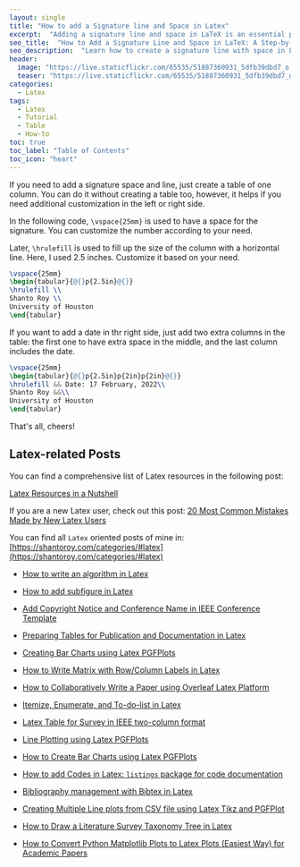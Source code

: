 ```yaml
---
layout: single
title: "How to add a Signature line and Space in Latex"
excerpt:  "Adding a signature line and space in LaTeX is an essential part of writing formal documents such as letters, resumes, and contracts. In this tutorial, we will show you how to create a signature line with a space in LaTeX by using the `tabular` environment and some simple commands. We will also discuss some of the formatting options you can use to customize your signature line to fit your needs."
seo_title:  "How to Add a Signature Line and Space in LaTeX: A Step-by-Step Guide"
seo_description:  "Learn how to create a signature line with space in LaTeX for your formal documents like letters and resumes. Follow our step-by-step guide using the `tabular` environment and formatting options to customize your signature line."
header:
  image: "https://live.staticflickr.com/65535/51887360931_5dfb39dbd7_o.png"
  teaser: "https://live.staticflickr.com/65535/51887360931_5dfb39dbd7_o.png"
categories:
  - Latex
tags:
  - Latex
  - Tutorial
  - Table
  - How-to
toc: true
toc_label: "Table of Contents"
toc_icon: "heart"
---
```



If you need to add a signature space and line, just create a table of one column. You can do it without creating a table too, however, it helps if you need additional customization in the left or right side.

In the following code, `\vspace{25mm}` is used to have a space for the signature. You can customize the number according to your need.

Later, `\hrulefill` is used to fill up the size of the column with a horizontal line. Here, I used $2.5$ inches. Customize it based on your need.

```latex
\vspace{25mm}
\begin{tabular}{@{}p{2.5in}@{}}
\hrulefill \\
Shanto Roy \\
University of Houston
\end{tabular}
```

If you want to add a date in thr right side, just add two extra columns in the table: the first one to have extra space in the middle, and the last column includes the date.
```latex
\vspace{25mm}
\begin{tabular}{@{}p{2.5in}p{2in}p{2in}@{}}
\hrulefill && Date: 17 February, 2022\\
Shanto Roy &&\\
University of Houston
\end{tabular}
```

That's all, cheers!


## Latex-related Posts
You can find a comprehensive list of Latex resources in the following post:

[Latex Resources in a Nutshell](https://shantoroy.com/latex/latex-resources-in-a-nutshell/)

If you are a new Latex user, check out this post:
[20 Most Common Mistakes Made by New Latex Users](https://shantoroy.com/latex/common-mistakes-made-by-new-latex-typesetting-users/)

You can find all `Latex` oriented posts of mine in: [https://shantoroy.com/categories/#latex](https://shantoroy.com/categories/#latex)


* [How to write an algorithm in Latex](https://shantoroy.com/latex/how-to-write-algorithm-in-latex/)
* [How to add subfigure in Latex](https://shantoroy.com/latex/how-to-add-subfig-in-latex/)
* [Add Copyright Notice and Conference Name in IEEE Conference Template](https://shantoroy.com/latex/add-copyright-conference-name/)
* [Preparing Tables for Publication and Documentation in Latex](https://shantoroy.com/latex/how-to-create-tables-in-latex/)
* [Creating Bar Charts using Latex PGFPlots](https://shantoroy.com/latex/bar-plots-in-latex-pgfplot/)

* [How to Write Matrix with Row/Column Labels in Latex](https://shantoroy.com/latex/matrix-labeling-in-latex/)
* [How to Collaboratively Write a Paper using Overleaf Latex Platform](https://shantoroy.com/latex/how-to-collaborately-write-a-paper-using-latex-overleaf/)
* [Itemize, Enumerate, and To-do-list in Latex](https://shantoroy.com/latex/playing-with-latex-itemize-enumerate-fontawesome/)
* [Latex Table for Survey in IEEE two-column format](https://shantoroy.com/latex/latex-table-for-survey-ieee-template/)
* [Line Plotting using Latex PGFPlots](https://shantoroy.com/latex/how-to-draw-line-graph-using-pgfplots-latex/)
* [How to Create Bar Charts using Latex PGFPlots](https://shantoroy.com/latex/bar-plots-in-latex-pgfplot/)
* [How to add Codes in Latex:  `listings`  package for code documentation](https://shantoroy.com/latex/how-to-add-codes-in-latex-listing-package/)
* [Bibliography management with Bibtex in Latex](https://shantoroy.com/latex/bibliography-management-with-bibtex/)
* [Creating Multiple Line plots from CSV file using Latex Tikz and PGFPlot](https://shantoroy.com/latex/multiple-line-plots-using-tikz-pgfplot/)
* [How to Draw a Literature Survey Taxonomy Tree in Latex](https://shantoroy.com/latex/Draw-literature-survey-tree-in-latex/)
* [How to Convert Python Matplotlib Plots to Latex Plots (Easiest Way) for Academic Papers](https://shantoroy.com/latex/convert-matplotlib-plot-to-latex-plot/)
<!--stackedit_data:
eyJoaXN0b3J5IjpbMTIxMTk3OTExMSwzNTcyNzg4MDddfQ==
-->